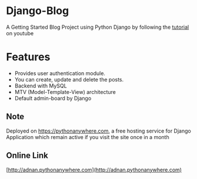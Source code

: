 # Django-Blog
A Getting Started Blog Project using Python Django
by following the [tutorial](https://www.youtube.com/watch?v=D6esTdOLXh4) on youtube 
# Features
<ul>
  <li>Provides user authentication module.</li>
  <li>You can create, update and delete the posts.</li>
  <li>Backend with MySQL</li>
  <li>MTV (Model-Template-View) architecture</li>
  <li>Default admin-board by Django</li>
</ul>

## Note
Deployed on https://pythonanywhere.com, a free hosting service for Django Application which remain active if you visit the site once in a month
## Online Link
[http://adnan.pythonanywhere.com](http://adnan.pythonanywhere.com)
